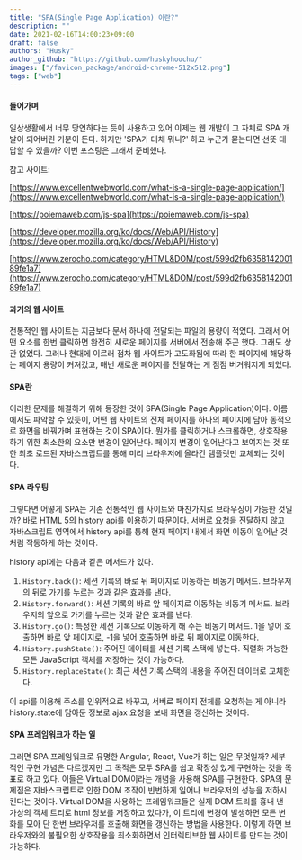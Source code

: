 ```yaml
---
title: "SPA(Single Page Application) 이란?"
description: ""
date: 2021-02-16T14:00:23+09:00
draft: false
authors: "Husky"
author_github: "https://github.com/huskyhoochu/"
images: ["/favicon_package/android-chrome-512x512.png"]
tags: ["web"]
---
```


#### 들어가며

일상생활에서 너무 당연하다는 듯이 사용하고 있어 이제는 웹 개발이 그 자체로 SPA 개발이 되어버린 기분이 든다. 하지만 'SPA가 대체 뭐니?' 하고 누군가 묻는다면 선뜻 대답할 수 있을까? 이번 포스팅은 그래서 준비했다.

참고 사이트:

[https://www.excellentwebworld.com/what-is-a-single-page-application/](https://www.excellentwebworld.com/what-is-a-single-page-application/)

[https://poiemaweb.com/js-spa](https://poiemaweb.com/js-spa)

[https://developer.mozilla.org/ko/docs/Web/API/History](https://developer.mozilla.org/ko/docs/Web/API/History)

[https://www.zerocho.com/category/HTML&DOM/post/599d2fb635814200189fe1a7](https://www.zerocho.com/category/HTML&DOM/post/599d2fb635814200189fe1a7)

#### 과거의 웹 사이트

전통적인 웹 사이트는 지금보다 문서 하나에 전달되는 파일의 용량이 적었다. 그래서 어떤 요소를 한번 클릭하면 완전히 새로운 페이지를 서버에서 전송해 주곤 했다. 그래도 상관 없었다. 그러나 현대에 이르러 점차 웹 사이트가 고도화됨에 따라 한 페이지에 해당하는 페이지 용량이 커져갔고, 매번 새로운 페이지를 전달하는 게 점점 버거워지게 되었다.

#### SPA란

이러한 문제를 해결하기 위해 등장한 것이 SPA(Single Page Application)이다. 이름에서도 파악할 수 있듯이, 어떤 웹 사이트의 전체 페이지를 하나의 페이지에 담아 동적으로 화면을 바꿔가며 표현하는 것이 SPA이다. 뭔가를 클릭하거나 스크롤하면, 상호작용하기 위한 최소한의 요소만 변경이 일어난다. 페이지 변경이 일어난다고 보여지는 것 또한 최초 로드된 자바스크립트를 통해 미리 브라우저에 올라간 템플릿만 교체되는 것이다.

#### SPA 라우팅

그렇다면 어떻게 SPA는 기존 전통적인 웹 사이트와 마찬가지로 브라우징이 가능한 것일까? 바로 HTML 5의 history api를 이용하기 때문이다. 서버로 요청을 전달하지 않고 자바스크립트 영역에서 history api를 통해 현재 페이지 내에서 화면 이동이 일어난 것처럼 작동하게 하는 것이다.

history api에는 다음과 같은 메서드가 있다.

1. `History.back()`: 세션 기록의 바로 뒤 페이지로 이동하는 비동기 메서드. 브라우저의 뒤로 가기를 누르는 것과 같은 효과를 낸다.
2. `History.forward()`: 세션 기록의 바로 앞 페이지로 이동하는 비동기 메서드. 브라우저의 앞으로 가기를 누르는 것과 같은 효과를 낸다.
3. `History.go()`: 특정한 세션 기록으로 이동하게 해 주는 비동기 메서드. 1을 넣어 호출하면 바로 앞 페이지로, -1을 넣어 호출하면 바로 뒤 페이지로 이동한다.
4. `History.pushState()`: 주어진 데이터를 세션 기록 스택에 넣는다. 직렬화 가능한 모든 JavaScript 객체를 저장하는 것이 가능하다.
5. `History.replaceState()`: 최근 세션 기록 스택의 내용을 주어진 데이터로 교체한다. 

이 api를 이용해 주소를 인위적으로 바꾸고, 서버로 페이지 전체를 요청하는 게 아니라 history.state에 담아둔 정보로 ajax 요청을 보내 화면을 갱신하는 것이다.

#### SPA 프레임워크가 하는 일

그러면 SPA 프레임워크로 유명한 Angular, React, Vue가 하는 일은 무엇일까? 세부적인 구현 개념은 다르겠지만 그 목적은 모두 SPA를 쉽고 확장성 있게 구현하는 것을 목표로 하고 있다. 이들은 Virtual DOM이라는 개념을 사용해 SPA를 구현한다. SPA의 문제점은 자바스크립트로 인한 DOM 조작이 빈번하게 일어나 브라우저의 성능을 저하시킨다는 것이다. Virtual DOM을 사용하는 프레임워크들은 실제 DOM 트리를 흉내 낸 가상의 객체 트리로 html 정보를 저장하고 있다가, 이 트리에 변경이 발생하면 모든 변화를 모아 단 한번 브라우저를 호출해 화면을 갱신하는 방법을 사용한다. 이렇게 하면 브라우저와의 불필요한 상호작용을 최소화하면서 인터렉티브한 웹 사이트를 만드는 것이 가능하다.

